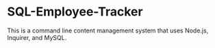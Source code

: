 # SQL-Employee-Tracker
This is a command line content management system that uses Node.js, Inquirer, and MySQL.

